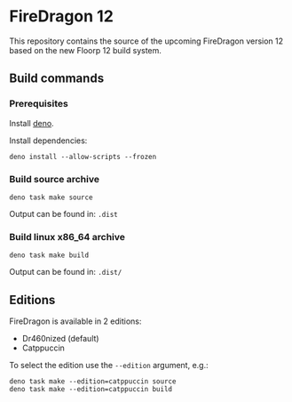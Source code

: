 # FireDragon 12

This repository contains the source of the upcoming FireDragon version 12 based on the new Floorp 12 build system.

## Build commands

### Prerequisites

Install [deno](https://docs.deno.com/).

Install dependencies:

``` shell
deno install --allow-scripts --frozen
```

### Build source archive

``` shell
deno task make source
```

Output can be found in: `.dist`

### Build linux x86_64 archive

``` shell
deno task make build
```

Output can be found in: `.dist/`

## Editions

FireDragon is available in 2 editions:

- Dr460nized (default)
- Catppuccin

To select the edition use the `--edition` argument, e.g.:

``` shell
deno task make --edition=catppuccin source
deno task make --edition=catppuccin build
```
